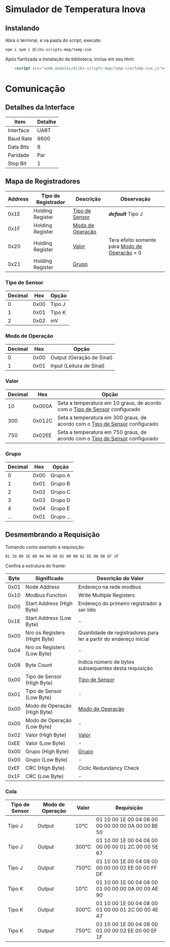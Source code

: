 # Simulador de Temperatura Inova

## Instalando

Abra o terminal, e na pasta do script, execute:

```
npm i npm i @libs-scripts-mep/temp-sim
```

Após fianlizada a instalação da biblioteca, inclua em seu html:

```html
	<script src="node_modules/@libs-scripts-mep/temp-sim/temp-sim.js"></script>
```

# Comunicação

## Detalhes da Interface

| Item      | Detalhe |
| --------- | ------- |
| Interface | UART    |
| Baud Rate | 9600    |
| Data Bits | 8       |
| Paridade  | Par     |
| Stop Bit  | 1       |

## Mapa de Registradores

| Address | Tipo de Registrador | Descrição                             | Observação                                                         |
| ------- | ------------------- | ------------------------------------- | ------------------------------------------------------------------ |
| 0x1E    | Holding Register    | [Tipo de Sensor](#tipo-de-sensor)     | ***default*** Tipo J                                               |
| 0x1F    | Holding Register    | [Modo de Operação](#modo-de-operação) |                                                                    |
| 0x20    | Holding Register    | [Valor](#valor)                       | Tera efeito somente para [Modo de Operação](#modo-de-operação) = 0 |
| 0x21    | Holding Register    | [Grupo](#grupo)                       |                                                                    |

### Tipo de Sensor

| Decimal | Hex  | Opção  |
| ------- | ---- | ------ |
| 0       | 0x00 | Tipo J |
| 1       | 0x01 | Tipo K |
| 2       | 0x02 | mV     |

### Modo de Operação

| Decimal | Hex  | Opção                     |
| ------- | ---- | ------------------------- |
| 0       | 0x00 | Output (Geração de Sinal) |
| 1       | 0x01 | Input (Leitura de Sinal)  |

### Valor

| Decimal | Hex    | Opção                                                                                          |
| ------- | ------ | ---------------------------------------------------------------------------------------------- |
| 10      | 0x000A | Seta a temperatura em 10 graus, de acordo com o [Tipo de Sensor](#tipo-de-sensor) configurado  |
| 300     | 0x012C | Seta a temperatura em 300 graus, de acordo com o [Tipo de Sensor](#tipo-de-sensor) configurado |
| 750     | 0x02EE | Seta a temperatura em 750 graus, de acordo com o [Tipo de Sensor](#tipo-de-sensor) configurado |

### Grupo

| Decimal | Hex  | Opção     |
| ------- | ---- | --------- |
| 0       | 0x00 | Grupo A   |
| 1       | 0x01 | Grupo B   |
| 2       | 0x02 | Grupo C   |
| 3       | 0x03 | Grupo D   |
| 4       | 0x04 | Grupo E   |
| ...     | 0x01 | Grupo ... |

## Desmembrando a Requisição

Tomando como exemplo a requisição:

```01 10 00 1E 00 04 08 00 01 00 00 02 EE 00 00 EF 1F```

Confira a estrutura do frame:

| Byte | Significado                   | Descrição do Valor                                                |
| ---- | ----------------------------- | ----------------------------------------------------------------- |
| 0x01 | Node Address                  | Endereço na rede modbus                                           |
| 0x10 | Modbus Function               | Write Multiple Registers                                          |
| 0x00 | Start Address (High Byte)     | Endereço do primeiro registrador a ser lido                       |
| 0x1E | Start Address (Low Byte)      | -                                                                 |
| 0x00 | Nro os Registers (Hight Byte) | Quantidade de registradores para ler a partir do endereço inicial |
| 0x04 | Nro os Registers (Low Byte)   | -                                                                 |
| 0x08 | Byte Count                    | Indica número de bytes subsequentes desta requisição              |
| 0x00 | Tipo de Sensor (High Byte)    | [Tipo de Sensor](#tipo-de-sensor)                                 |
| 0x01 | Tipo de Sensor (Low Byte)     | -                                                                 |
| 0x00 | Modo de Operação (High Byte)  | [Modo de Operação](#modo-de-operação)                             |
| 0x00 | Modo de Operação (Low Byte)   | -                                                                 |
| 0x02 | Valor (High Byte)             | [Valor](#valor)                                                   |
| 0xEE | Valor (Low Byte)              | -                                                                 |
| 0x00 | Grupo (High Byte)             | [Grupo](#grupo)                                                   |
| 0x00 | Grupo (Low Byte)              | -                                                                 |
| 0xEF | CRC (High Byte)               | Ciclic Redundancy Check                                           |
| 0x1F | CRC (Low Byte)                | -                                                                 |


### Cola

| Tipo de Sensor | Modo de Operação | Valor | Requisição                                         |
| -------------- | ---------------- | ----- | -------------------------------------------------- |
| Tipo J         | Output           | 10°C  | 01 10 00 1E 00 04 08 00 00 00 00 00 0A 00 00 BE 50 |
| Tipo J         | Output           | 300°C | 01 10 00 1E 00 04 08 00 00 00 00 01 2C 00 00 5E 67 |
| Tipo J         | Output           | 750°C | 01 10 00 1E 00 04 08 00 00 00 00 02 EE 00 00 FF DF |
| Tipo K         | Output           | 10°C  | 01 10 00 1E 00 04 08 00 01 00 00 00 0A 00 00 AE 90 |
| Tipo K         | Output           | 300°C | 01 10 00 1E 00 04 08 00 01 00 00 01 2C 00 00 4E A7 |
| Tipo K         | Output           | 750°C | 01 10 00 1E 00 04 08 00 01 00 00 02 EE 00 00 EF 1F |